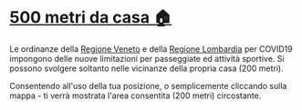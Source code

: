 # [500 metri da casa 🏠](https://200-metri-da-casa.netlify.com)

Le ordinanze della [Regione Veneto](https://www.venetoeconomia.it/wp-content/uploads/2020/03/Ordinanza20marzo2020Veneto.pdf) e della [Regione Lombardia](https://www.regione.lombardia.it/wps/wcm/connect/7cffa84f-f4b2-4558-9092-99c6571f5a3d/Ordinanza+514.pdf?MOD=AJPERES&CACHEID=ROOTWORKSPACE-7cffa84f-f4b2-4558-9092-99c6571f5a3d-n3-Pa3e) per COVID19 impongono delle nuove limitazioni per passeggiate ed attività sportive. Si possono svolgere soltanto nelle vicinanze della propria casa (200 metri).

Consentendo all'uso della tua posizione, o semplicemente cliccando sulla mappa - ti verrà mostrata l'area consentita (200 metri) circostante.
